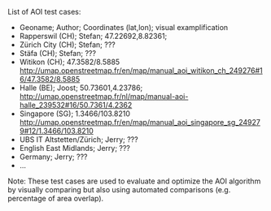 List of AOI test cases:

* Geoname; Author; Coordinates (lat,lon); visual examplification
* Rapperswil (CH); Stefan; 47.22692,8.82361;
* Zürich City (CH); Stefan; ???
* Stäfa (CH); Stefan; ???
* Witikon (CH); 47.3582/8.5885 http://umap.openstreetmap.fr/en/map/manual_aoi_witikon_ch_249276#16/47.3582/8.5885
* Halle (BE); Joost; 50.73601,4.23786; http://umap.openstreetmap.fr/nl/map/manual-aoi-halle_239532#16/50.7361/4.2362
* Singapore (SG); 1.3466/103.8210 http://umap.openstreetmap.fr/en/map/manual_aoi_singapore_sg_249279#12/1.3466/103.8210
* UBS IT Altstetten/Zürich; Jerry; ???
* English East Midlands; Jerry; ???
* Germany; Jerry; ???
* ...

Note: These test cases are used to evaluate and optimize the AOI algorithm by visually comparing but also using automated comparisons (e.g. percentage of area overlap). 
